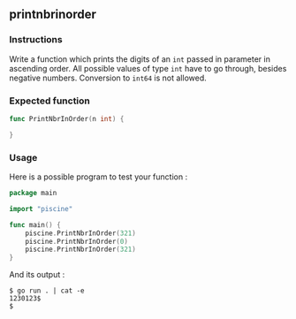 ## printnbrinorder

### Instructions

Write a function which prints the digits of an `int` passed in parameter in ascending order.
All possible values of type `int` have to go through, besides negative numbers.
Conversion to `int64` is not allowed.

### Expected function

```go
func PrintNbrInOrder(n int) {

}
```

### Usage

Here is a possible program to test your function :

```go
package main

import "piscine"

func main() {
	piscine.PrintNbrInOrder(321)
	piscine.PrintNbrInOrder(0)
	piscine.PrintNbrInOrder(321)
}
```

And its output :

```console
$ go run . | cat -e
1230123$
$
```
